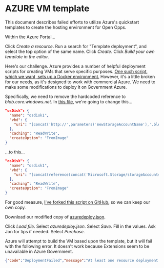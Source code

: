 # AZURE VM template

This document describes failed efforts to utilize Azure's quickstart templates to create the hosting environment for Open Opps.

Within the Azure Portal...

Click *Create a resource*.
Run a search for "Template deployment", and select the top option of the same name.
Click *Create*.
Click *Build your own template in the editor*.

Here's our challenge. Azure provides a number of helpful deployment scripts for creating VMs that serve specific purposes. [One such script, which we want, sets up a Docker environment.](https://github.com/Azure/azure-quickstart-templates/tree/master/docker-simple-on-ubuntu) However, it's a little broken for our needs, as it's designed to work with commercial Azure. We need to make some modifications to deploy it on Government Azure.

Specifically, we need to remove the hardcoded reference to *blob.core.windows.net*. In [this file](https://github.com/Azure/azure-quickstart-templates/blob/master/docker-simple-on-ubuntu/azuredeploy.json), we're going to change this...

```json
"osDisk": {
  "name": "osdisk1",
  "vhd": {
    "uri": "[concat('http://',parameters('newStorageAccountName'),'.blob.core.windows.net/',variables('vmStorageAccountContainerName'),'/',variables('OSDiskName'),'.vhd')]"
  },
  "caching": "ReadWrite",
  "createOption": "FromImage"
}
```

...to this...

```json
"osDisk": {
  "name": "osdisk1",
  "vhd": {
    "uri": "[concat(reference(concat('Microsoft.Storage/storageAccounts/',parameters('newStorageAccountName')),'2015-06-15').primaryEndpoints.blob,variables('vmStorageAccountContainerName'),'/',variables('OSDiskName'),'.vhd')]"
  },
  "caching": "ReadWrite",
  "createOption": "FromImage"
}
```

For good measure, [I've forked this script on GitHub](https://github.com/xjensen/azure-quickstart-templates/blob/master/docker-simple-on-ubuntu/azuredeploy.json), so we can keep our own copy.

Download our modified copy of [azuredeploy.json](https://raw.githubusercontent.com/xjensen/azure-quickstart-templates/master/docker-simple-on-ubuntu/azuredeploy.json).

Click *Load file*.
Select *azuredeploy.json*.
Select *Save*.
Fill in the values. Ask Jon for tips if needed.
Select *Purchase*.

Azure will attempt to build the VM based upon the template, but it will fail with the following error. It doesn't work because Extensions seem to be unavailable in Azure Government.

```json
{"code":"DeploymentFailed","message":"At least one resource deployment operation failed. Please list deployment operations for details. Please see https://aka.ms/arm-debug for usage details.","details":[{"code":"NotFound","message":"{\r\n \"error\": {\r\n \"code\": \"ArtifactNotFound\",\r\n \"message\": \"Extension with publisher 'Microsoft.Azure.Extensions', type 'DockerExtension', and type handler version '1.0' could not be found in the extension repository.\"\r\n }\r\n}"}]}
```
